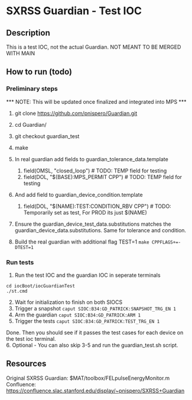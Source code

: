 # SXRSS Guardian - Test IOC

## Description
This is a test IOC, not the actual Guardian. NOT MEANT TO BE MERGED WITH MAIN

## How to run (todo)
### Preliminary steps
*** NOTE: This will be updated once finalized and integrated into MPS ***
1. git clone https://github.com/pnispero/Guardian.git
2. cd Guardian/
3. git checkout guardian_test
3. make
4. In real guardian add fields to guardian_tolerance_data.template
    1. field(OMSL, "closed_loop") # TODO: TEMP field for testing
    2. field(DOL, "$(BASE):MPS_PERMIT CPP") # TODO: TEMP field for testing
5. And add field to guardian_device_condition.template
    1. field(DOL, "$(NAME):TEST:CONDITION_RBV CPP")  # TODO: Temporarily set as test, For PROD its just $(NAME)

6. Ensure the guardian_device_test_data.substitutions matches the guardian_device_data.substitutions.
    Same for tolerance and condition.

7. Build the real guardian with additional flag TEST=1
```make CPPFLAGS+=-DTEST=1```

### Run tests
1. Run the test IOC and the guardian IOC in seperate terminals
```
cd iocBoot/iocGuardianTest
./st.cmd
```
2. Wait for initialization to finish on both SIOCS
3. Trigger a snapshot ``` caput SIOC:B34:GD_PATRICK:SNAPSHOT_TRG_EN 1 ```
4. Arm the guardian ``` caput SIOC:B34:GD_PATRICK:ARM 1 ```
5. Trigger the tests ``` caput SIOC:B34:GD_PATRICK:TEST_TRG_EN 1 ```

Done. Then you should see if it passes the test cases for each device on the test ioc terminal.  
6. Optional - You can also skip 3-5 and run the guardian_test.sh script.

## Resources
Original SXRSS Guardian: $MAT/toolbox/FELpulseEnergyMonitor.m
Confluence: https://confluence.slac.stanford.edu/display/~pnispero/SXRSS+Guardian
